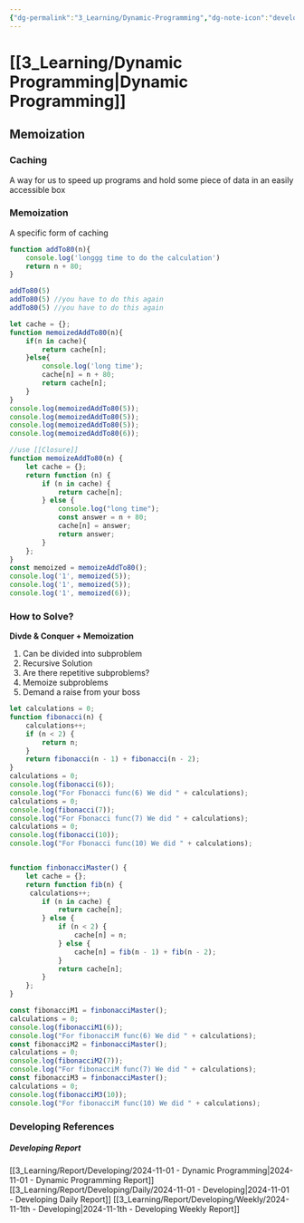 ```yaml
---
{"dg-permalink":"3_Learning/Dynamic-Programming","dg-note-icon":"developing","created-date":"2024-11-01 2:55:06 pm","date":"2024-11-01","type":"developing","tags":["developing"],"aliases":null,"courseName":"Master the Coding Interview: Data Structures + Algorithms","dg-publish":true,"permalink":"/3_Learning/Dynamic-Programming/","dgPassFrontmatter":true,"noteIcon":"developing"}
---
```



# [[3_Learning/Dynamic Programming\|Dynamic Programming]]
## Memoization
### Caching
A way for us to speed up programs and hold some piece of data in an easily accessible box

### Memoization
A specific form of caching

```js
function addTo80(n){
	console.log('longgg time to do the calculation')
	return n + 80;
}

addTo80(5)
addTo80(5) //you have to do this again
addTo80(5) //you have to do this again
```

```js
let cache = {};
function memoizedAddTo80(n){
	if(n in cache){
		return cache[n];
	}else{
		console.log('long time');
		cache[n] = n + 80;
		return cache[n];
	}
}
console.log(memoizedAddTo80(5));
console.log(memoizedAddTo80(5));
console.log(memoizedAddTo80(5));
console.log(memoizedAddTo80(6));
```

```js 
//use [[Closure]]
function memoizeAddTo80(n) {
    let cache = {};
    return function (n) {
        if (n in cache) {
            return cache[n];
        } else {
            console.log("long time");
            const answer = n + 80;
            cache[n] = answer;
            return answer;
        }
    };
}
const memoized = memoizeAddTo80();
console.log('1', memoized(5));
console.log('1', memoized(5));
console.log('1', memoized(6));
```

### How to Solve?
**Divde & Conquer + Memoization**

1. Can be divided into subproblem
2. Recursive Solution
3. Are there repetitive subproblems?
4. Memoize subproblems
5. Demand a raise from your boss

```js
let calculations = 0;
function fibonacci(n) {
    calculations++;
    if (n < 2) {
        return n;
    }
    return fibonacci(n - 1) + fibonacci(n - 2);
}
calculations = 0;
console.log(fibonacci(6));
console.log("For Fbonacci func(6) We did " + calculations);
calculations = 0;
console.log(fibonacci(7));
console.log("For Fbonacci func(7) We did " + calculations);
calculations = 0;
console.log(fibonacci(10));
console.log("For Fbonacci func(10) We did " + calculations);


function finbonacciMaster() {
    let cache = {};
    return function fib(n) {
	 calculations++;
        if (n in cache) {
            return cache[n];
        } else {
            if (n < 2) {
                cache[n] = n;
            } else {
                cache[n] = fib(n - 1) + fib(n - 2);
            }
            return cache[n];
        }
    };
}

const fibonacciM1 = finbonacciMaster();
calculations = 0;
console.log(fibonacciM1(6));
console.log("For fibonacciM func(6) We did " + calculations);
const fibonacciM2 = finbonacciMaster();
calculations = 0;
console.log(fibonacciM2(7));
console.log("For fibonacciM func(7) We did " + calculations);
const fibonacciM3 = finbonacciMaster();
calculations = 0;
console.log(fibonacciM3(10));
console.log("For fibonacciM func(10) We did " + calculations);
```












### Developing References
##### Developing Report
[[3_Learning/Report/Developing/2024-11-01 - Dynamic Programming\|2024-11-01 - Dynamic Programming Report]]
[[3_Learning/Report/Developing/Daily/2024-11-01 - Developing\|2024-11-01 - Developing Daily Report]]
[[3_Learning/Report/Developing/Weekly/2024-11-1th - Developing\|2024-11-1th - Developing Weekly Report]]


